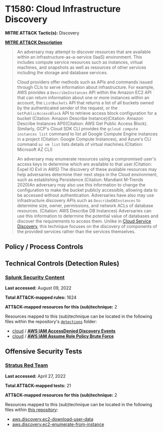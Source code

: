 # T1580: Cloud Infrastructure Discovery
**MITRE ATT&CK Tactic(s):** Discovery

**[MITRE ATT&CK Description](https://attack.mitre.org/techniques/T1580)**
<blockquote>An adversary may attempt to discover resources that are available within an infrastructure-as-a-service (IaaS) environment. This includes compute service resources such as instances, virtual machines, and snapshots as well as resources of other services including the storage and database services.

Cloud providers offer methods such as APIs and commands issued through CLIs to serve information about infrastructure. For example, AWS provides a <code>DescribeInstances</code> API within the Amazon EC2 API that can return information about one or more instances within an account, the <code>ListBuckets</code> API that returns a list of all buckets owned by the authenticated sender of the request, or the <code>GetPublicAccessBlock</code> API to retrieve access block configuration for a bucket (Citation: Amazon Describe Instance)(Citation: Amazon Describe Instances API)(Citation: AWS Get Public Access Block). 
Similarly, GCP's Cloud SDK CLI provides the <code>gcloud compute instances list</code> command to list all Google Compute Engine instances in a project (Citation: Google Compute Instances), and Azure's CLI command <code>az vm list</code> lists details of virtual machines.(Citation: Microsoft AZ CLI)

An adversary may enumerate resources using a compromised user's access keys to determine which are available to that user.(Citation: Expel IO Evil in AWS) The discovery of these available resources may help adversaries determine their next steps in the Cloud environment, such as establishing Persistence.(Citation: Mandiant M-Trends 2020)An adversary may also use this information to change the configuration to make the bucket publicly accessible, allowing data to be accessed without authentication. Adversaries have also may use infrastructure discovery APIs such as <code>DescribeDBInstances</code> to determine size, owner, permissions, and network ACLs of database resources. (Citation: AWS Describe DB Instances) Adversaries can use this information to determine the potential value of databases and discover the requirements to access them. Unlike in [Cloud Service Discovery](https://attack.mitre.org/techniques/T1526), this technique focuses on the discovery of components of the provided services rather than the services themselves.</blockquote>

## Policy / Process Controls
## Technical Controls (Detection Rules)
### [Splunk Security Content](https://github.com/splunk/security_content)
**Last accessed:** August 09, 2022

**Total ATT&CK-mapped rules:** 1624

**ATT&CK-mapped resources for this (sub)technique:** 2

Resources mapped to this (sub)technique can be located in the following files within the repository's <code>[detections](https://github.com/splunk/security_content/tree/develop/detections)</code> folder:

* [cloud](https://github.com/splunk/security_content/tree/develop/detections/cloud/) / **[AWS IAM AccessDenied Discovery Events](https://github.com/splunk/security_content/blob/develop/detections/cloud/aws_iam_accessdenied_discovery_events.yml)**
* [cloud](https://github.com/splunk/security_content/tree/develop/detections/cloud/) / **[AWS IAM Assume Role Policy Brute Force](https://github.com/splunk/security_content/blob/develop/detections/cloud/aws_iam_assume_role_policy_brute_force.yml)**


## Offensive Security Tests
### [Stratus Red Team](https://github.com/DataDog/stratus-red-team/)
**Last accessed:** April 27, 2022

**Total ATT&CK-mapped tests:** 21

**ATT&CK-mapped resources for this (sub)technique:** 2

Resources mapped to this (sub)technique can be located in the following files within [this repository](https://stratus-red-team.cloud/attack-techniques/):

* [aws.discovery.ec2-download-user-data](https://stratus-red-team.cloud/attack-techniques/aws/aws.discovery.ec2-download-user-data/)
* [aws.discovery.ec2-enumerate-from-instance](https://stratus-red-team.cloud/attack-techniques/aws/aws.discovery.ec2-enumerate-from-instance/)

